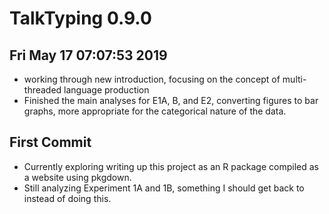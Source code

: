 # TalkTyping 0.9.0

## Fri May 17 07:07:53 2019

- working through new introduction, focusing on the concept of multi-threaded language production
- Finished the main analyses for E1A, B, and E2, converting figures to bar graphs, more appropriate for the categorical nature of the data. 


## First Commit

- Currently exploring writing up this project as an R package compiled as a website using pkgdown.
- Still analyzing Experiment 1A and 1B, something I should get back to instead of doing this.